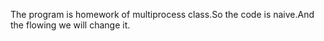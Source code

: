 The program is homework of multiprocess class.So the code is naive.And the flowing we will change it.
